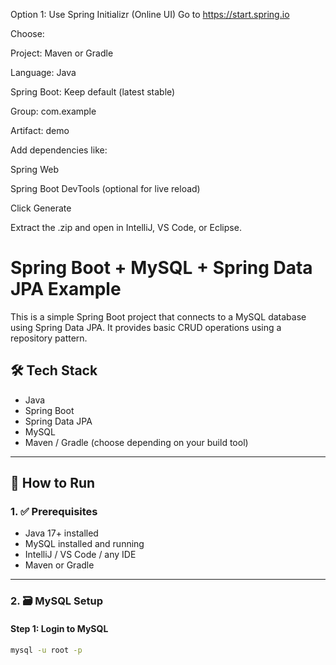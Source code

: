 Option 1: Use Spring Initializr (Online UI)
Go to https://start.spring.io

Choose:

Project: Maven or Gradle

Language: Java

Spring Boot: Keep default (latest stable)

Group: com.example

Artifact: demo

Add dependencies like:

Spring Web

Spring Boot DevTools (optional for live reload)

Click Generate

Extract the .zip and open in IntelliJ, VS Code, or Eclipse.

# Spring Boot + MySQL + Spring Data JPA Example

This is a simple Spring Boot project that connects to a MySQL database using Spring Data JPA. It provides basic CRUD operations using a repository pattern.

## 🛠 Tech Stack

- Java
- Spring Boot
- Spring Data JPA
- MySQL
- Maven / Gradle (choose depending on your build tool)

---

## 🚀 How to Run

### 1. ✅ Prerequisites
- Java 17+ installed
- MySQL installed and running
- IntelliJ / VS Code / any IDE
- Maven or Gradle

---

### 2. 🗃️ MySQL Setup

#### Step 1: Login to MySQL
```bash
mysql -u root -p

